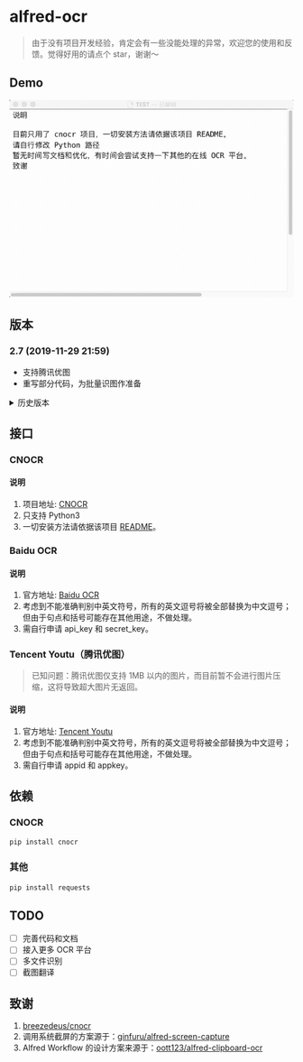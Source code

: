 # alfred-ocr

> 由于没有项目开发经验，肯定会有一些没能处理的异常，欢迎您的使用和反馈。觉得好用的请点个 star，谢谢～

## Demo

![Demo](./demo.gif)

## 版本

### 2.7 (2019-11-29 21:59)

- 支持腾讯优图
- 重写部分代码，为批量识图作准备

<details>
  <summary>历史版本</summary>

### 2.5 (2019-11-28 23:18)

- 优化速度：百度接口的 token 有效期为 2592000 s (30 d)，数据将被保存在`./baidu_api_token.json`并每 30 天更新一次，减少请求时间

### 2.4 (2019-11-28 10:49)

- 临时截图文件移动至`/tmp/ocr_screenshot.png`
- 不再使用`rm`删除临时文件

### 2.3 (2019-11-27 19:36)

- Python 路径由环境变量直接提供（需自行修改）
- api_key 由 Python 直接获取环境变量
  </details>

## 接口

### CNOCR

#### 说明

1. 项目地址: [CNOCR](https://github.com/breezedeus/cnocr)
2. 只支持 Python3
3. 一切安装方法请依据该项目 [README](https://github.com/breezedeus/cnocr/blob/master/README.md)。

### Baidu OCR

#### 说明

1. 官方地址: [Baidu OCR](https://ai.baidu.com/tech/ocr)
2. 考虑到不能准确判别中英文符号，所有的英文逗号将被全部替换为中文逗号；但由于句点和括号可能存在其他用途，不做处理。
3. 需自行申请 api_key 和 secret_key。

### Tencent Youtu（腾讯优图）

> 已知问题：腾讯优图仅支持 1MB 以内的图片，而目前暂不会进行图片压缩，这将导致超大图片无返回。

#### 说明

1. 官方地址: [Tencent Youtu](https://ai.qq.com/product/ocr.shtml#common)
2. 考虑到不能准确判别中英文符号，所有的英文逗号将被全部替换为中文逗号；但由于句点和括号可能存在其他用途，不做处理。
3. 需自行申请 appid 和 appkey。

## 依赖

### CNOCR

```python
pip install cnocr
```

### 其他

```python
pip install requests
```

## TODO

- [ ] 完善代码和文档
- [ ] 接入更多 OCR 平台
- [ ] 多文件识别
- [ ] 截图翻译

## 致谢

1. [breezedeus/cnocr](https://github.com/breezedeus/cnocr)
2. 调用系统截屏的方案源于：[ginfuru/alfred-screen-capture](https://github.com/ginfuru/alfred-screen-capture)
3. Alfred Workflow 的设计方案来源于：[oott123/alfred-clipboard-ocr](https://github.com/oott123/alfred-clipboard-ocr)
